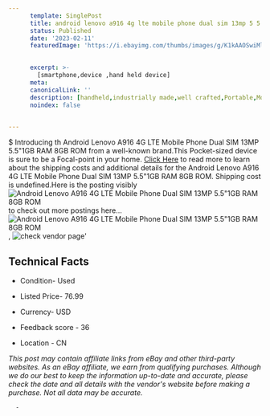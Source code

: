 ```yaml
---
      template: SinglePost
      title: android lenovo a916 4g lte mobile phone dual sim 13mp 5 5 1gb ram 8gb rom
      status: Published
      date: '2023-02-11'
      featuredImage: 'https://i.ebayimg.com/thumbs/images/g/K1kAAOSwiMlfkIU7/s-l225.jpg'
       

      excerpt: >-
        [smartphone,device ,hand held device]
      meta:
      canonicalLink: ''
      description: [handheld,industrially made,well crafted,Portable,Mobile,Compact,Convenient,Lightweight,Maneuverable,Man-portable,Miniature,Carriable,Hand-held,Light,Holdable,Transportable,Mobile device,Pocket-sized,On-the-go,Wireless,Cordless,Compact size,Convenient size, smartphone,device ,hand held device]
      noindex: false
      

---
```

$
      Introducing th Android Lenovo A916 4G LTE Mobile Phone Dual SIM 13MP 5.5"1GB RAM 8GB ROM from a well-known brand.This Pocket-sized device  is sure to be a Focal-point in your home. [Click Here](https://www.ebay.com/itm/403027300198?hash=item5dd64c8f66%3Ag%3AK1kAAOSwiMlfkIU7&mkevt=1&mkcid=1&mkrid=711-53200-19255-0&campid=%253CePNCampaignId%253E&customid=%253CreferenceId%253E&toolid=10049) to read more to learn about the shipping costs and additional details for the Android Lenovo A916 4G LTE Mobile Phone Dual SIM 13MP 5.5"1GB RAM 8GB ROM. Shipping cost is undefined.Here is the posting visibly ![Android Lenovo A916 4G LTE Mobile Phone Dual SIM 13MP 5.5"1GB RAM 8GB ROM](https://i.ebayimg.com/thumbs/images/g/K1kAAOSwiMlfkIU7/s-l225.jpg) to check out more postings here... ![Android Lenovo A916 4G LTE Mobile Phone Dual SIM 13MP 5.5"1GB RAM 8GB ROM](https://i.ebayimg.com/images/g/K1kAAOSwiMlfkIU7/s-l960.jpg), ![check vendor page](https://origin-galleryplus.ebayimg.com/ws/web/403027300198_2_0_1/225x225.jpg,https://origin-galleryplus.ebayimg.com/ws/web/403027300198_3_0_1/225x225.jpg,https://origin-galleryplus.ebayimg.com/ws/web/403027300198_4_0_1/225x225.jpg,https://origin-galleryplus.ebayimg.com/ws/web/403027300198_5_0_1/225x225.jpg,https://origin-galleryplus.ebayimg.com/ws/web/403027300198_6_0_1/225x225.jpg)'

      

 ## Technical Facts 



     
      

 - Condition- Used 


      

 - Listed Price- 76.99 


      

 - Currency- USD 


      

 - Feedback score - 36 


      

 - Location - CN 


      
      

 *_This post may contain affiliate links from eBay and other third-party websites. As an eBay affiliate, we earn from qualifying purchases. Although we do our best to keep the information up-to-date and accurate, please check the date and all details with the vendor's website before making a purchase. Not all data may be accurate._*




      -
